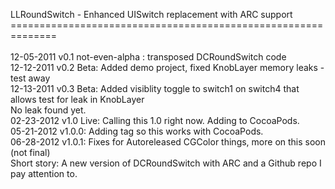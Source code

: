 LLRoundSwitch - Enhanced UISwitch replacement with ARC support<br />
==============================================================<br />
<br />
12-05-2011 v0.1 not-even-alpha : transposed DCRoundSwitch code<br />
12-12-2011 v0.2 Beta: Added demo project, fixed KnobLayer memory leaks - test away<br />
12-13-2011 v0.3 Beta: Added visiblity toggle to switch1 on switch4 that allows test for leak in KnobLayer<br />
                      No leak found yet.<br />
02-23-2012 v1.0 Live: Calling this 1.0 right now.  Adding to CocoaPods.<br />
05-21-2012 v1.0.0: Adding tag so this works with CocoaPods.<br />
06-28-2012 v1.0.1: Fixes for Autoreleased CGColor things, more on this soon (not final)
<br />
Short story: A new version of DCRoundSwitch with ARC and a Github repo I pay attention to. 
